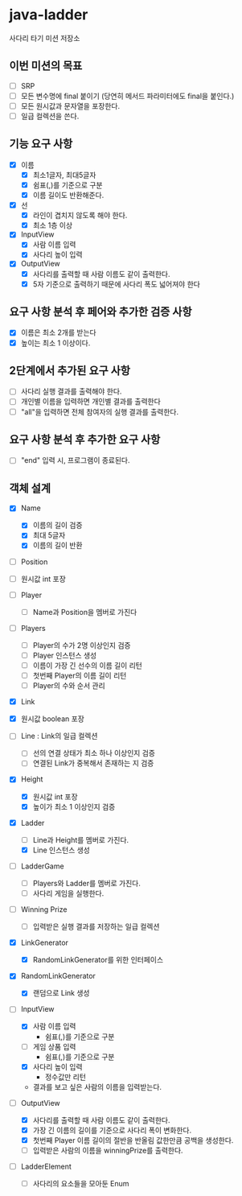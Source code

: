 # java-ladder

사다리 타기 미션 저장소

## 이번 미션의 목표
- [ ] SRP
- [ ] 모든 변수명에 final 붙이기 (당연히 메서드 파라미터에도 final을 붙인다.)
- [ ] 모든 원시값과 문자열을 포장한다.
- [ ] 일급 컬렉션을 쓴다.

## 기능 요구 사항
- [x] 이름
    - [x] 최소1글자, 최대5글자
    - [x] 쉼표(,)를 기준으로 구분
    - [x] 이름 길이도 반환해준다.
- [x] 선
    - [x] 라인이 겹치지 않도록 해야 한다.
    - [x] 최소 1층 이상
- [x] InputView
    - [x] 사람 이름 입력
    - [x] 사다리 높이 입력
- [x] OutputView
    - [x] 사다리를 출력할 때 사람 이름도 같이 출력한다.
    - [x] 5자 기준으로 출력하기 때문에 사다리 폭도 넓어져야 한다

## 요구 사항 분석 후  페어와 추가한 검증 사항
- [x] 이름은 최소 2개를 받는다
- [x] 높이는 최소 1 이상이다.

## 2단계에서 추가된 요구 사항
- [ ] 사다리 실행 결과를 출력해야 한다.
- [ ] 개인별 이름을 입력하면 개인별 결과를 출력한다
- [ ] "all"을 입력하면 전체 참여자의 실행 결과를 출력한다.

## 요구 사항 분석 후 추가한 요구 사항
- [ ] "end" 입력 시, 프로그램이 종료된다.

## 객체 설계

- [x] Name
  -[x] 이름의 길이 검증
  -[x] 최대 5글자
  -[x] 이름의 길이 반환

- [ ] Position
 - [ ] 원시값 int 포장

- [ ] Player
  - [ ] Name과 Position을 멤버로 가진다

- [ ] Players
  - [ ] Player의 수가 2명 이상인지 검증
  - [ ] Player 인스턴스 생성
  - [ ] 이름이 가장 긴 선수의 이름 길이 리턴
  - [ ] 첫번째 Player의 이름 길이 리턴
  - [ ] Player의 수와 순서 관리

- [x] Link
 - [x] 원시값 boolean 포장

- [ ] Line : Link의 일급 컬렉션
  - [ ] 선의 연결 상태가 최소 하나 이상인지 검증
  - [ ] 연결된 Link가 중복해서 존재하는 지 검증

- [x] Height
  - [x] 원시값 int 포장
  - [x] 높이가 최소 1 이상인지 검증

- [x] Ladder
  - [ ] Line과 Height를 멤버로 가진다.
  - [x] Line 인스턴스 생성

- [ ] LadderGame
  - [ ] Players와 Ladder를 멤버로 가진다.
  - [ ] 사다리 게임을 실행한다.

- [ ] Winning Prize
  - [ ] 입력받은 실행 결과를 저장하는 일급 컬렉션

- [x] LinkGenerator
  - [x] RandomLinkGenerator를 위한 인터페이스

- [x] RandomLinkGenerator
  - [x] 랜덤으로 Link 생성

- [ ] InputView
  - [x] 사람 이름 입력
    - 쉼표(,)를 기준으로 구분
  - [ ] 게임 상품 입력
    - 쉼표(,)를 기준으로 구분
  - [x] 사다리 높이 입력
    - 정수값만 리턴
  - 결과를 보고 싶은 사람의 이름을 입력받는다.

- [ ] OutputView
  - [x] 사다리를 출력할 때 사람 이름도 같이 출력한다.
  - [x] 가장 긴 이름의 길이를 기준으로 사다리 폭이 변화한다.
  - [x] 첫번째 Player 이름 길이의 절반을 반올림 값한만큼 공백을 생성한다.
  - [ ] 입력받은 사람의 이름을 winningPrize를 출력한다.

- [ ] LadderElement
  - [ ] 사다리의 요소들을 모아둔 Enum
